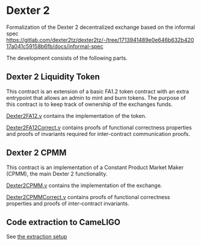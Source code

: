 # Dexter 2

Formalization of the Dexter 2 decentralized exchange based on the informal spec
https://gitlab.com/dexter2tz/dexter2tz/-/tree/1713941489e0e646b632b42017a041c59158b6fb/docs/informal-spec

The development consists of the following parts.

## Dexter 2 Liquidity Token

This contract is an extension of a basic FA1.2 token contract with an extra entrypoint
that allows an admin to mint and burn tokens.
The purpose of this contract is to keep track of ownership of the exchanges funds.

[Dexter2FA12.v](Dexter2FA12.v) contains the implementation of the token.

[Dexter2FA12Correct.v](Dexter2FA12Correct.v) contains proofs of functional correctness
properties and proofs of invariants required for inter-contract communication proofs.

## Dexter 2 CPMM

This contract is an implementation of a Constant Product Market Maker (CPMM),
the main Dexter 2 functionality.

[Dexter2CPMM.v](Dexter2CPMM.v) contains the implementation of the exchange.

[Dexter2CPMMCorrect.v](Dexter2CPMMCorrect.v) contains proofs of functional correctness
properties and proofs of inter-contract invariants.

## Code extraction to CameLIGO

See [the extraction setup](Dexter2Extract.v)
